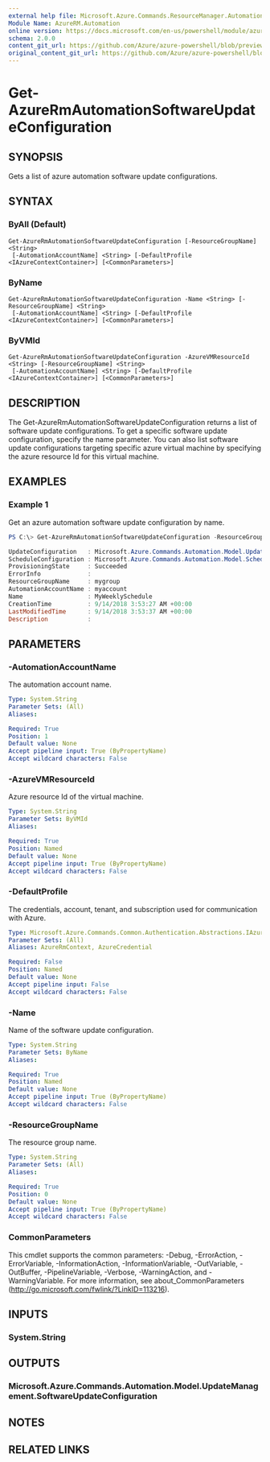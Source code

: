 ```yaml
---
external help file: Microsoft.Azure.Commands.ResourceManager.Automation.dll-Help.xml
Module Name: AzureRM.Automation
online version: https://docs.microsoft.com/en-us/powershell/module/azurerm.automation/get-azurermautomationsoftwareupdateconfiguration
schema: 2.0.0
content_git_url: https://github.com/Azure/azure-powershell/blob/preview/src/ResourceManager/Automation/Commands.Automation/help/Get-AzureRmAutomationSoftwareUpdateConfiguration.md
original_content_git_url: https://github.com/Azure/azure-powershell/blob/preview/src/ResourceManager/Automation/Commands.Automation/help/Get-AzureRmAutomationSoftwareUpdateConfiguration.md
---
```


# Get-AzureRmAutomationSoftwareUpdateConfiguration

## SYNOPSIS
Gets a list of azure automation software update configurations.

## SYNTAX

### ByAll (Default)
```
Get-AzureRmAutomationSoftwareUpdateConfiguration [-ResourceGroupName] <String>
 [-AutomationAccountName] <String> [-DefaultProfile <IAzureContextContainer>] [<CommonParameters>]
```

### ByName
```
Get-AzureRmAutomationSoftwareUpdateConfiguration -Name <String> [-ResourceGroupName] <String>
 [-AutomationAccountName] <String> [-DefaultProfile <IAzureContextContainer>] [<CommonParameters>]
```

### ByVMId
```
Get-AzureRmAutomationSoftwareUpdateConfiguration -AzureVMResourceId <String> [-ResourceGroupName] <String>
 [-AutomationAccountName] <String> [-DefaultProfile <IAzureContextContainer>] [<CommonParameters>]
```

## DESCRIPTION
The Get-AzureRmAutomationSoftwareUpdateConfiguration returns a list of software update configurations. To get a specific software update configuration, specify the name parameter. You can also list software update configurations targeting specific azure virtual machine by specifying the azure resource Id for this virtual machine.

## EXAMPLES

### Example 1
Get an azure automation software update configuration by name.

```powershell
PS C:\> Get-AzureRmAutomationSoftwareUpdateConfiguration -ResourceGroupName "mygroup" -AutomationAccountName "myaccount" -Name "MyWeeklySchedule"

UpdateConfiguration   : Microsoft.Azure.Commands.Automation.Model.UpdateManagement.UpdateConfiguration
ScheduleConfiguration : Microsoft.Azure.Commands.Automation.Model.Schedule
ProvisioningState     : Succeeded
ErrorInfo             :
ResourceGroupName     : mygroup
AutomationAccountName : myaccount
Name                  : MyWeeklySchedule
CreationTime          : 9/14/2018 3:53:27 AM +00:00
LastModifiedTime      : 9/14/2018 3:53:37 AM +00:00
Description           :
```

## PARAMETERS

### -AutomationAccountName
The automation account name.

```yaml
Type: System.String
Parameter Sets: (All)
Aliases:

Required: True
Position: 1
Default value: None
Accept pipeline input: True (ByPropertyName)
Accept wildcard characters: False
```

### -AzureVMResourceId
Azure resource Id of the virtual machine.

```yaml
Type: System.String
Parameter Sets: ByVMId
Aliases:

Required: True
Position: Named
Default value: None
Accept pipeline input: True (ByPropertyName)
Accept wildcard characters: False
```

### -DefaultProfile
The credentials, account, tenant, and subscription used for communication with Azure.

```yaml
Type: Microsoft.Azure.Commands.Common.Authentication.Abstractions.IAzureContextContainer
Parameter Sets: (All)
Aliases: AzureRmContext, AzureCredential

Required: False
Position: Named
Default value: None
Accept pipeline input: False
Accept wildcard characters: False
```

### -Name
Name of the software update configuration.

```yaml
Type: System.String
Parameter Sets: ByName
Aliases:

Required: True
Position: Named
Default value: None
Accept pipeline input: True (ByPropertyName)
Accept wildcard characters: False
```

### -ResourceGroupName
The resource group name.

```yaml
Type: System.String
Parameter Sets: (All)
Aliases:

Required: True
Position: 0
Default value: None
Accept pipeline input: True (ByPropertyName)
Accept wildcard characters: False
```

### CommonParameters
This cmdlet supports the common parameters: -Debug, -ErrorAction, -ErrorVariable, -InformationAction, -InformationVariable, -OutVariable, -OutBuffer, -PipelineVariable, -Verbose, -WarningAction, and -WarningVariable. For more information, see about_CommonParameters (http://go.microsoft.com/fwlink/?LinkID=113216).

## INPUTS

### System.String

## OUTPUTS

### Microsoft.Azure.Commands.Automation.Model.UpdateManagement.SoftwareUpdateConfiguration

## NOTES

## RELATED LINKS
